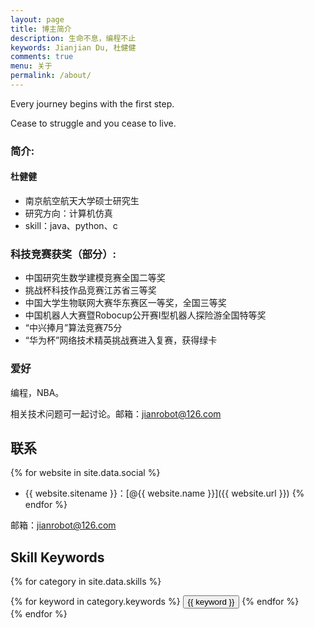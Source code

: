 ```yaml
---
layout: page
title: 博主简介
description: 生命不息，编程不止
keywords: Jianjian Du, 杜健健
comments: true
menu: 关于
permalink: /about/
---
```


Every journey begins with the first step.

Cease to struggle and you cease to live. 

### 简介:

#### 杜健健

- 南京航空航天大学硕士研究生
- 研究方向：计算机仿真
- skill：java、python、c

### 科技竞赛获奖（部分）:

- 中国研究生数学建模竞赛全国二等奖
- 挑战杯科技作品竞赛江苏省三等奖
- 中国大学生物联网大赛华东赛区一等奖，全国三等奖
- 中国机器人大赛暨Robocup公开赛I型机器人探险游全国特等奖
- “中兴捧月”算法竞赛75分
- “华为杯”网络技术精英挑战赛进入复赛，获得绿卡




### 爱好

编程，NBA。

相关技术问题可一起讨论。邮箱：jianrobot@126.com



## 联系

{% for website in site.data.social %}
* {{ website.sitename }}：[@{{ website.name }}]({{ website.url }})
{% endfor %}

邮箱：jianrobot@126.com

## Skill Keywords

{% for category in site.data.skills %}
<div class="btn-inline">
{% for keyword in category.keywords %}
<button class="btn btn-outline" type="button">{{ keyword }}</button>
{% endfor %}
</div>
{% endfor %}
